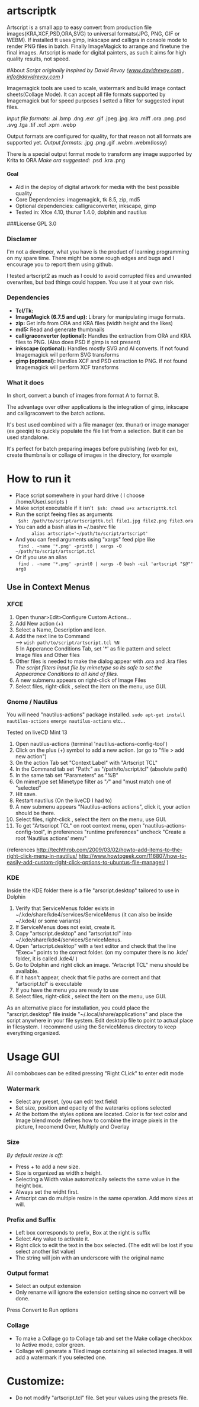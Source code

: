artscriptk
==========

Artscript is a small app to easy convert from production file images(KRA,XCF,PSD,ORA,SVG) to universal formats(JPG, PNG, GIF or WEBM). If installed tt uses gimp, inkscape and calligra in console mode to render PNG files in batch. Finally ImageMagick to arrange and finetune the final images. Artscript is made for digital painters, as such it aims for high quality results, not speed.


#About
*Script originally inspired by David Revoy (www.davidrevoy.com , info@davidrevoy.com )*

Imagemagick tools are used to scale, watermark and build image contact sheets(Collage Mode). It can accept all file formats supported by Imagemagick but for speed purposes I setted a filter for suggested input files.

*Input file formats:* .ai .bmp .dng .exr .gif .jpeg .jpg .kra .miff .ora .png .psd .svg .tga .tif .xcf .xpm .webp

Output formats are configured for quality, for that reason not all formats are supported yet.
*Output formats:* .jpg .png .gif .webm .webm(lossy)

There is a special output format mode to transform any image supported by Krita to ORA
*Make ora suggested:* .psd .kra .png

#### Goal
- Aid in the deploy of digital artwork for media with the best possible quality
- Core Dependencies: imagemagick, tk 8.5, zip, md5
- Optional dependencies: calligraconverter, inkscape, gimp
- Tested in: Xfce 4.10, thunar 1.4.0, dolphin and nautilus

###License
GPL 3.0
### Disclamer

I'm not a developer, what you have is the product of learning programming on my spare time.
There might be some rough edges and bugs and I encourage you to report them using github.

I tested artscript2 as much as I could to avoid corrupted files and unwanted overwrites, but bad things could happen. You use it at your own risk.

### Dependencies

- **Tcl/Tk:** 
- **ImageMagick (6.7.5 and up):** Library for manipulating image formats.
- **zip:** Get info from ORA and KRA files (width height and the likes)
- **md5:** Read and generate thumbnails
- **calligraconverter (optional):** Handles the extraction from ORA and KRA files to PNG. (Also does PSD if gimp is not present)
- **inkscape (optional):** Handles mostly SVG and AI converts. If not found Imagemagick will perform SVG transforms
- **gimp (optional):** Handles XCF and PSD extraction to PNG. If not found Imagemagick will perform XCF transforms


### What it does
In short, convert a bunch of images from format A to format B.

The advantage over other applications is the integration of gimp, inkscape and calligraconvert to the batch actions.

It's best used combined with a file manager (ex. thunar) or image manager (ex.geeqie) to quickly populate the file list from a selection. But it can be used standalone.

It's perfect for batch preparing images before publishing (web for ex), create thumbnails or collage of images in the directory, for example

# How to run it

- Place script somewhere in your hard drive ( I choose /home/User/.scripts )
- Make script executable if it isn't
```  $sh: chmod u+x artscripttk.tcl ```
- Run the script feeing files as arguments  
```	$sh: /path/to/script/artscripttk.tcl file1.jpg file2.png file3.ora```
- You can add a bash alias in ~/.bashrc file  
```      alias artscript='~/path/to/script/artscript'```
- And you can feed arguments using "xargs" feed pipe like  
```	find . -name '*.png' -print0 | xargs -0 ~/path/to/script/artscript.tcl```
- Or if you use an alias  
```	find . -name '*.png' -print0 | xargs -0 bash -cil 'artscript "$@"' arg0```
	
## Use in Context Menus

### XFCE

1. Open thunar>Edit>Configure Custom Actions...  
2. Add New action (+)  
3. Select a Name, Description and Icon.  
4. Add the next line to Command  
     --> ```wish path/to/script/artscript.tcl %N```  
5 In Apperance Conditions Tab, set '*' as file pattern and select  
     Image files and Other files
6. Other files is needed to make the dialog appear with .ora and .kra files  
*The script filters input file by mimetype so its safe to set the Appearance Conditions to all kind of files.*
7. A new submenu appears on right-click of Image Files
8. Select files, right-click , select the item on the menu, use GUI.


### Gnome / Nautilus

You will need "nautilus-actions" package installed.
```sudo apt-get install nautilus-actions```
```emerge nautilus-actions```
etc...

Tested on liveCD Mint 13

1. Open nautilus-actions (terminal 'nautilus-actions-config-tool')
2. Click on the plus (+) symbol to add a new action. (or go to "file > add new action")
3. On the action Tab set "Context Label" with "Artscript TCL"
4. In the Command tab set "Path:" as "/path/to/script.tcl" (absolute path)
5. In the same tab set "Parameters" as "%B"
6. On mimetype set Mimetype filter as "*/*" and "must match one of "selected"
7. Hit save.
8. Restart nautilus (On the liveCD I had to)
8. A new submenu appears "Nautilus-actions actions", click it, your action should be there.
9. Select files, right-click , select the item on the menu, use GUI.
10. To get "Artscriopt TCL" on root context menu, open "nautilus-actions-config-tool", in preferences "runtime preferences" uncheck "Create a root 'Nautilus actions' menu"

(references
http://techthrob.com/2009/03/02/howto-add-items-to-the-right-click-menu-in-nautilus/
http://www.howtogeek.com/116807/how-to-easily-add-custom-right-click-options-to-ubuntus-file-manager/
)


### KDE
Inside the KDE folder there is a file "arscript.desktop" tailored to use in Dolphin

1. Verify that ServiceMenus folder exists in ~/.kde/share/kde4/services/ServiceMenus (it can also be inside ~/.kde4/ or some variants) 
2. If ServiceMenus does not exist, create it.  
3. Copy "artscript.desktop" and "artscript.tcl" into ~/.kde/share/kde4/services/ServiceMenus. 
4. Open "artscript.desktop" with a text editor and check that the line "Exec=" points to the correct folder. (on my computer there is no .kde/ folder, it is called .kde4/ )
5. Go to Dolphin and right click an image. "Artscript TCL" menu should be available.
6. If it hasn't appear, check that file paths are correct and that "artscript.tcl" is executable
7. If you have the menu you are ready to use
8. Select files, right-click , select the item on the menu, use GUI.

As an alternative place for installation, you could place the "arscript.desktop" file inside "~/.local/share/applications" and place the script anywhere in your file system. Edit desktoip file to point to actual place in filesystem. I recommend using the ServiceMenus directory to keep everything organized.


# Usage GUI

All comboboxes can be edited pressing "Right CLick" to enter edit mode

### Watermark
- Select any preset, (you can edit text field)
- Set size, position and opacity of the waterarks options selected
- At the bottom the styles options are located. Color is for text color and Image blend mode defines how to combine the image pixels in the picture, I recomend Over, Multiply and Overlay

### Size
*By default resize is off:*
- Press + to add a new size.
- Size is organized as width x height.
- Selecting a Width value automatically selects the same value in the height box.
- Always set the widht first.
- Artscript can do multiple resize in the same operation. Add more sizes at will.

### Prefix and Suffix
- Left box corresponds to prefix, Box at the right is suffix
- Select Any value to activate it.
- Right click to edit the text in the box selected. (The edit will be lost if you select another list value)
- The string will join with an underscore with the original name

### Output format 
- Select an output extension
- Only rename will ignore the extension setting since no convert will be done.

Press Convert to Run options

### Collage 
- To make a Collage go to Collage tab and set the Make collage checkbox to Active mode, color green.
- Collage will generate a Tiled image containing all selected images. It will add a watermark if you selected one.


# Customize:  
- Do not modify "artscript.tcl" file. Set your values using the presets file.


